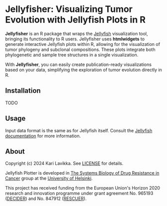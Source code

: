 # Jellyfisher: Visualizing Tumor Evolution with Jellyfish Plots in R

**Jellyfisher** is an R package that wraps the
[Jellyfish](https://github.com/HautaniemiLab/jellyfish) visualization tool,
bringing its functionality to R users. Jellyfisher uses **htmlwidgets** to
generate interactive Jellyfish plots within R, allowing for the visualization of
tumor phylogeny and subclonal compositions. These plots integrate both
phylogenetic and sample tree structures in a single visualization.

With **Jellyfisher**, you can easily create publication-ready visualizations
based on your data, simplifying the exploration of tumor evolution directly in
R.

## Installation

TODO

## Usage

Input data format is the same as for Jellyfish itself. Consult the [Jellyfish
documentation](https://github.com/HautaniemiLab/jellyfish?tab=readme-ov-file#input-data)
for more information.

## About

Copyright (c) 2024 Kari Lavikka. See [LICENSE](LICENSE) for details.

Jellyfish Plotter is developed in [The Systems Biology of Drug Resistance in
Cancer](https://www.helsinki.fi/en/researchgroups/systems-biology-of-drug-resistance-in-cancer)
group at the [University of Helsinki](https://www.helsinki.fi/en).

This project has received funding from the European Union's Horizon 2020
research and innovation programme under grant agreement No. 965193
([DECIDER](https://www.deciderproject.eu/)) and No. 847912
([RESCUER](https://www.rescuer.uio.no/)).
